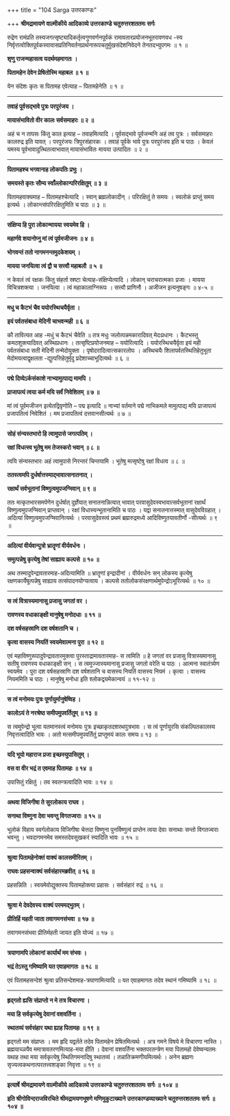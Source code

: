 +++
title = "104 Sarga उत्तरकाण्डः"

+++
**श्रीमद्रामायणे वाल्मीकीये आदिकाव्ये उत्तरकाण्डे चतुरुत्तरशततमः सर्गः**

रुद्रेण रामंप्रति तस्यजगत्सृष्ट्यादिकर्तृत्वगुणवर्णनपूर्वकं रामावतारप्रयोजनभूतरावणवध -स्य निर्वृत्तत्वोक्तिपूर्वकस्वावासप्रतिनिवर्तनप्रार्थनारूपचतुर्मुखसंदेशनिवेदने तेनतदभ्युपगमः ॥ १ ॥

**शृणु राजन्महासत्व यदर्थमहमागतः ।**

**पितामहेन देवेन प्रेषितोस्मि महाबल ॥ १ ॥**

येन संदेशः कृतः स पितामह एवेत्याह – पितामहेनेति ॥ १ ॥

****

**तवाहं पूर्वसद्भावे पुत्रः परपुरंजय ।**

**मायासंभावितो वीर कालः सर्वसमाहरः ॥ २ ॥**

अहं च न तापसः किंतु काल इत्याह – तवाहमित्यादि । पूर्वसद्भावे पूर्वजन्मनि अहं तव पुत्रः । सर्वसमाहरः कालरुद्र इति यावत् । परपुरंजयः त्रिपुरसंहारकः । तवाहं पूर्वके भावे पुत्रः परपुरंजय इति च पाठः । केवलं यमस्य पूर्वभावादुत्थितत्वाभावात् मायासंभावितः मायया उत्पादितः ॥ २ ॥

****

**पितामहश्च भगवानाह लोकपतिः प्रभुः ।**

**समयस्ते कृतः सौम्य स्वाँल्लोकान्परिरक्षितुम् ॥ ३ ॥**

पितामहवाक्यमाह – पितामहश्चेत्यादि । स्वान् ब्रह्मलोकादीन् । परिरक्षितुं ते समयः । स्वलोकं प्राप्तुं समय इत्यर्थः । लोकान्त्संपरिरक्षितुमिति च पाठः ॥ ३ ॥

****

**संक्षिप्य हि पुरा लोकान्मायया स्वयमेव हि ।**

**महार्णवे शयानोप्नु मां त्वं पूर्वमजीजनः ॥ ४ ॥**

**भोगवन्तं ततो नागमनन्तमुदकेशयम् ।**

**मायया जनयित्वा त्वं द्वौ च सत्त्वौ महाबलौ ॥ ५ ॥**

न केवलं त्वं रक्षकः किंतु संहर्ता स्रष्टा चेत्याह-संक्षिप्येत्यादि । लोकान् चराचरात्मकाः प्रजाः । मायया विचित्रशक्त्या । जनयित्वा । त्वं महाकालाग्निरूपः । सत्त्वौ प्राणिनौ । अजीजन इत्यनुषङ्गः ॥ ४-५ ॥

****

**मधु च कैटभं चैव ययोरस्थिचयैर्वृता ।**

**इयं पर्वतसंबाधा मेदिनी चाभवन्मही ॥ ६ ॥**

कौ तावित्यत आह -मधुं च कैटभं चैवेति ॥ तत्र मधुः जलोत्पन्नमकारादिवत् मेदःप्रधानः । कैटभस्तु कमठशुक्त्यादिवत् अस्थिप्रधानः । तत्सृष्टिप्रयोजनमाह – ययोरित्यादि । ययोरस्थिचयैर्वृता इयं मही पर्वतसंबाधा सती मेदिनी तन्मेदोयुक्ता । पृषोदरादित्वात्सकारलोपः । अस्थिचयैः शिलापर्वतस्थितिहेतुभूता मेदोमयत्वाद्वृक्षलता -द्युत्पत्तिहेतुर्मृदु प्रदेशाच्चाभूदित्यर्थः ॥ ६ ॥

****

**पद्मे दिव्येऽर्कसंकाशे नाभ्यामुत्पाद्य मामपि ।**

**प्राजापत्यं त्वया कर्म मयि सर्वं निवेशितम् ॥ ७ ॥**

मां त्वं पूर्वमजीजन इत्येतद्विवृणोति – पद्म इत्यादि ॥ नाभ्यां वर्तमाने पद्मे नाभिकमले मामुत्पाद्य मयि प्राजापत्यं प्रजापतित्वं निवेशितं । मम प्रजापतित्वं दत्तवानसीत्यर्थः ॥ ७ ॥

****

**सोहं संन्यस्तभारो हि त्वामुपासे जगत्पतिम् ।**

**रक्षां विधत्स्व भूतेषु मम तेजस्करो भवान् ॥ ८ ॥**

त्वयि संन्यस्तभारः अहं त्वामुपासे निरन्तरं चिन्तयामि । भूतेषु मत्सृष्टेषु रक्षां विधत्व ॥ ८ ॥

**ततस्त्वमपि दुर्धर्षात्तस्माद्भावात्सनातनात् ।**

**रक्षार्थं सर्वभूतानां विष्णुत्वमुपजग्मिवान् ॥ ९ ॥**

ततः मत्कृतभारसमर्पणेन दुर्धर्षात् दुर्ज्ञेयात् सनातनान्नित्यात् भावात् परवासुदेवस्वभावात्सर्वभूतानां रक्षार्थं विष्णुत्वमुपजग्मिवान् प्राप्तवान् । रक्षां विधास्यन्भूतानामिति च पाठः । यद्वा सनातनात्तस्मात् वासुदेवविग्रहात् । अदित्यां विष्णुत्वमुपजग्मिवानित्यर्थः । परवासुदेवस्त्वं प्रथमं ब्रह्मरुद्रमध्ये आदिविष्णुतयावतीर्णो -सीत्यर्थः ॥ ९ ॥

****

**अदित्यां वीर्यवान्पुत्रो भ्रातॄणां वीर्यवर्धनः ।**

**समुत्पन्नेषु कृत्येषु तेषां साह्याय कल्पसे ॥ १० ॥**

अथ तस्मादुपेन्द्रावतारमाह-अदित्यामिति ॥ भ्रातॄणां इन्द्रादीनां । वीर्यवर्धनः सन् लोकस्य कृत्येषु रक्षणकार्येषूत्पन्नेषु साह्याय तत्संपादनयोग्यत्वाय । कल्पसे ततोलोकसंरक्षणार्थमुपेन्द्रोऽभूरित्यर्थः ॥ १० ॥

****

**स त्वं वित्रास्यमानासु प्रजासु जगतां वर ।**

**रावणस्य वधाकाङ्क्षी मानुषेषु मनोदधाः ॥ ११ ॥**

**दश वर्षसहस्राणि दश वर्षशतानि च ।**

**कृत्वा वासस्य नियतिं स्वयमेवात्मना पुरा ॥ १२ ॥**

एवं महाविष्णुरूपादुपेन्द्रावतारमुक्त्वा पुरस्ताद्रामावतारमाह- स त्वमिति ॥ हे जगतां वर प्रजासु वित्रास्यमानासु सतीषु रावणस्य वधाकाङ्क्षी सन् । स त्वमुज्जास्यमानासु प्रजासु जगतो वरेति च पाठः । आत्मना स्वातंत्र्येण स्वयमेव । पुरा दश वर्षसहस्राणि दश वर्षशतानि च वासस्य नियतिं वासस्य नियमं । कृत्वा । वासस्य नियममिति च पाठः । मानुषेषु मनोधा इति श्लोकद्वयमेकान्वयं ॥ ११-१२ ॥

****

**स त्वं मनोमयः पुत्रः पूर्णायुर्मानुषेष्विह ।**

**कालोऽयं ते नरश्रेष्ठ समीपमुपवर्तितुम् ॥ १३ ॥**

स त्वमुपेन्द्रो भूत्वा यतमानस्त्वं मनोमयः पुत्रः इच्छाकृतदशरथपुत्रभावः । स त्वं पूर्णायुरसि संकल्पितकालस्य निवृत्तत्वादिति भावः । अतो मत्समीपमुपवर्तितुं प्राप्तुमयं कालः समयः॥ १३ ॥

****

**यदि भूयो महाराज प्रजा इच्छस्युपासितुम् ।**

**वस वा वीर भद्रं त एवमाह पितामहः ॥ १४ ॥**

उपासितुं रक्षितुं । तव स्वतन्त्रत्वादिति भावः ॥ १४ ॥

****

**अथवा विजिगीषा ते सुरलोकाय राघव ।**

**सनाथा विष्णुना देवा भवन्तु विगतज्वराः ॥ १५ ॥**

भूलोकं विहाय स्वर्गलोकाय विजिगीषा चेत्तदा विष्णुना पुनर्विष्णुत्वं प्राप्तेन त्वया देवाः सनाथाः सन्तो विगतज्वराः भवन्तु । भवदागमनमेव समस्तदेवसुखकरं स्यादिति भावः ॥ १५ ॥

****

**श्रुत्वा पितामहेनोक्तं वाक्यं कालसमीरितम् ।**

**राघवः प्रहसन्वाक्यं सर्वसंहारमब्रवीत् ॥ १६ ॥**

प्रहसन्निति । स्वयमेवोद्युक्तस्य पितामहोक्त्या प्रहासः । सर्वसंहारं रुद्रं ॥ १६ ॥

****

**श्रुत्वा मे देवदेवस्य वाक्यं परममद्भुतम् ।**

**प्रीतिर्हि महती जाता तवागमनसंभवा ॥ १७ ॥**

तवागमनसंभवा प्रीतिर्महती जायत इति योज्यं ॥ १७ ॥

****

**त्रयाणामपि लोकानां कार्यार्थं मम संभवः ।**

**भद्रं तेऽस्तु गमिष्यामि यत एवाहमागतः ॥ १८ ॥**

एवं पितामहसन्देशं श्रुत्वा प्रतिसन्देशमाह-त्रयाणामित्यादि ॥ यत एवाहमागतः तदेव स्थानं गमिष्यामि ॥ १८ ॥

****

**हृद्गतो ह्यसि संप्राप्तो न मे तत्र विचारणा ।**

**मया हि सर्वकृत्येषु देवानां वशवर्तिना ।**

**स्थातव्यं सर्वसंहार यथा ह्याह पितामहः ॥ १९ ॥**

हृद्गतो मम संप्राप्तः । मम हृदि यद्वर्तते तदेव पितामहेन प्रेषितमित्यर्थः । अत्र गमने विषये मे विचारणा नास्ति । ब्रह्मयाच्ञयैव ममात्रावतरणमित्याह-मया हीति । देवानां वशवर्तिना भक्तपरतन्त्रेण मया पितामहो देवेष्वन्यतमः यथाह तथा मया सर्वकृत्येषु स्थितिगमनादिषु स्थातव्यं । तन्नातिक्रमणीयमित्यर्थः । अनेन ब्रह्मणः सृज्यत्वकथनात्परतत्त्वशङ्का निवृत्ता ॥ १९ ॥

****

**इत्यार्षे श्रीमद्रामायणे वाल्मीकीये आदिकाव्ये उत्तरकाण्डे चतुरुत्तरशततमः सर्गः ॥ १०४ ॥**

**इति श्रीगोविन्दराजविरचिते श्रीमद्रामयणभूषणे मणिमुकुटाख्याने उत्तरकाण्डव्याख्याने चतुरुत्तरशततमः सर्गः ॥ १०४ ॥**
